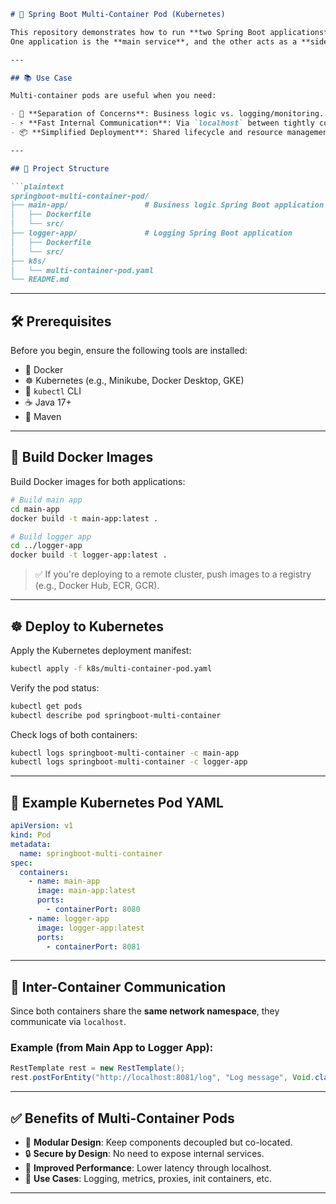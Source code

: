 
````markdown
# 🐳 Spring Boot Multi-Container Pod (Kubernetes)

This repository demonstrates how to run **two Spring Boot applications** inside a **single Kubernetes pod** using the **multi-container pod pattern**.  
One application is the **main service**, and the other acts as a **sidecar container for logging**.

---

## 📚 Use Case

Multi-container pods are useful when you need:

- 🧩 **Separation of Concerns**: Business logic vs. logging/monitoring.
- ⚡ **Fast Internal Communication**: Via `localhost` between tightly coupled services.
- 📦 **Simplified Deployment**: Shared lifecycle and resource management.

---

## 🧱 Project Structure

```plaintext
springboot-multi-container-pod/
├── main-app/                 # Business logic Spring Boot application
│   ├── Dockerfile
│   └── src/
├── logger-app/               # Logging Spring Boot application
│   ├── Dockerfile
│   └── src/
├── k8s/
│   └── multi-container-pod.yaml
└── README.md
````

---

## 🛠️ Prerequisites

Before you begin, ensure the following tools are installed:

* 🐳 Docker
* ☸️ Kubernetes (e.g., Minikube, Docker Desktop, GKE)
* 🧪 `kubectl` CLI
* ☕ Java 17+
* 🧰 Maven

---

## 🚧 Build Docker Images

Build Docker images for both applications:

```bash
# Build main app
cd main-app
docker build -t main-app:latest .

# Build logger app
cd ../logger-app
docker build -t logger-app:latest .
```

> ✅ If you're deploying to a remote cluster, push images to a registry (e.g., Docker Hub, ECR, GCR).

---

## ☸️ Deploy to Kubernetes

Apply the Kubernetes deployment manifest:

```bash
kubectl apply -f k8s/multi-container-pod.yaml
```

Verify the pod status:

```bash
kubectl get pods
kubectl describe pod springboot-multi-container
```

Check logs of both containers:

```bash
kubectl logs springboot-multi-container -c main-app
kubectl logs springboot-multi-container -c logger-app
```

---

## 📄 Example Kubernetes Pod YAML

```yaml
apiVersion: v1
kind: Pod
metadata:
  name: springboot-multi-container
spec:
  containers:
    - name: main-app
      image: main-app:latest
      ports:
        - containerPort: 8080
    - name: logger-app
      image: logger-app:latest
      ports:
        - containerPort: 8081
```

---

## 🔁 Inter-Container Communication

Since both containers share the **same network namespace**, they communicate via `localhost`.

### Example (from Main App to Logger App):

```java
RestTemplate rest = new RestTemplate();
rest.postForEntity("http://localhost:8081/log", "Log message", Void.class);
```

---

## ✅ Benefits of Multi-Container Pods

* 🧩 **Modular Design**: Keep components decoupled but co-located.
* 🔒 **Secure by Design**: No need to expose internal services.
* 🚀 **Improved Performance**: Lower latency through localhost.
* 🔧 **Use Cases**: Logging, metrics, proxies, init containers, etc.

---

